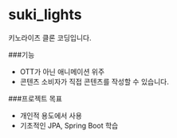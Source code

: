 # suki_lights
키노라이츠 클론 코딩입니다.

###기능
- OTT가 아닌 애니메이션 위주
- 콘텐츠 소비자가 직접 콘텐츠를 작성할 수 있습니다.

###프로젝트 목표
- 개인적 용도에서 사용
- 기초적인 JPA, Spring Boot 학습
